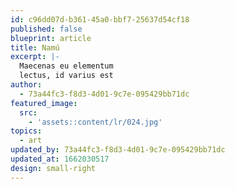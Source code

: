 ```yaml
---
id: c96dd07d-b361-45a0-bbf7-25637d54cf18
published: false
blueprint: article
title: Namú
excerpt: |-
  Maecenas eu elementum
  lectus, id varius est
author:
  - 73a44fc3-f8d3-4d01-9c7e-095429bb71dc
featured_image:
  src:
    - 'assets::content/lr/024.jpg'
topics:
  - art
updated_by: 73a44fc3-f8d3-4d01-9c7e-095429bb71dc
updated_at: 1662030517
design: small-right
---
```

